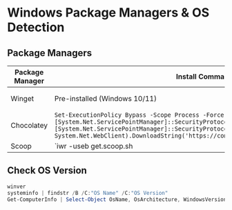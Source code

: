 # Windows Package Managers & OS Detection

## **Package Managers**
| Package Manager | Install Command | Usage Example |
|---------------|----------------|--------------|
| Winget | Pre-installed (Windows 10/11) | `winget install <package>` |
| Chocolatey | `Set-ExecutionPolicy Bypass -Scope Process -Force; [System.Net.ServicePointManager]::SecurityProtocol = [System.Net.ServicePointManager]::SecurityProtocol -bor 3072; iex ((New-Object System.Net.WebClient).DownloadString('https://community.chocolatey.org/install.ps1'))` | `choco install <package>` |
| Scoop | `iwr -useb get.scoop.sh | iex` | `scoop install <package>` |

## **Check OS Version**
```powershell
winver
systeminfo | findstr /B /C:"OS Name" /C:"OS Version"
Get-ComputerInfo | Select-Object OsName, OsArchitecture, WindowsVersion
